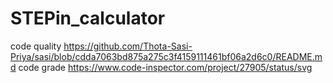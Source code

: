 # STEPin_calculator
code quality
https://github.com/Thota-Sasi-Priya/sasi/blob/cdda7063bd875a275c3f4159111461bf06a2d6c0/README.md
code grade
https://www.code-inspector.com/project/27905/status/svg
